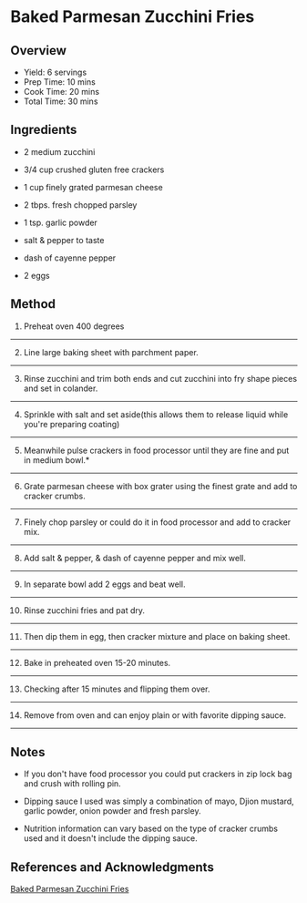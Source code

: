 # Baked Parmesan Zucchini Fries

## Overview

- Yield: 6 servings
- Prep Time: 10 mins
- Cook Time: 20 mins
- Total Time: 30 mins

## Ingredients

- 2 medium zucchini

- 3/4 cup crushed gluten free crackers

- 1 cup finely grated parmesan cheese

- 2 tbps. fresh chopped parsley

- 1 tsp. garlic powder

- salt & pepper to taste

- dash of cayenne pepper

- 2 eggs

## Method

1. Preheat oven 400 degrees
---
2. Line large baking sheet with parchment paper.
---
3. Rinse zucchini and trim both ends and cut zucchini into fry shape pieces and set in colander.
---
4. Sprinkle with salt and set aside(this allows them to release liquid while you're preparing coating)
---
5. Meanwhile pulse crackers in food processor until they are fine and put in medium bowl.*
---
6. Grate parmesan cheese with box grater using the finest grate and add to cracker crumbs.
---
7. Finely chop parsley or could do it in food processor and add to cracker mix.
---
8. Add salt & pepper, & dash of cayenne pepper and mix well.
---
9. In separate bowl add 2 eggs and beat well.
---
10. Rinse zucchini fries and pat dry.
---
11. Then dip them in egg, then cracker mixture and place on baking sheet.
---
12. Bake in preheated oven 15-20 minutes.
---
13. Checking after 15 minutes and flipping them over.
---
14. Remove from oven and can enjoy plain or with favorite dipping sauce.
---

## Notes

- If you don't have food processor you could put crackers in zip lock bag and crush with rolling pin.

- Dipping sauce I used was simply a combination of mayo, Djion mustard, garlic powder, onion powder and fresh parsley.

- Nutrition information can vary based on the type of cracker crumbs used and it doesn't include the dipping sauce.

## References and Acknowledgments

[Baked Parmesan Zucchini Fries](http://stephaniesain.com/baked-parmesan-zucchini-fries/)
